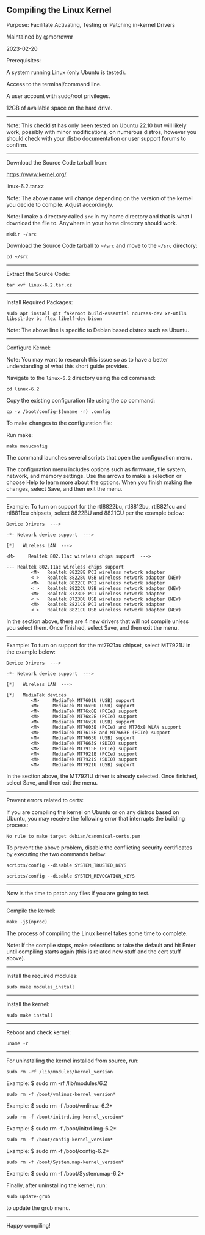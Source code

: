 ## Compiling the Linux Kernel

Purpose: Facilitate Activating, Testing or Patching in-kernel Drivers

Maintained by @morrownr

2023-02-20

Prerequisites:

A system running Linux (only Ubuntu is tested).

Access to the terminal/command line.

A user account with sudo/root privileges.

12GB of available space on the hard drive.

-----

Note: This checklist has only been tested on Ubuntu 22.10 but will likely work,
possibly with minor modifications, on numerous distros, however you should
check with your distro documentation or user support forums to confirm.

-----

Download the Source Code tarball from:

https://www.kernel.org/

linux-6.2.tar.xz

Note: The above name will change depending on the version of the kernel you
decide to compile. Adjust accordingly.

Note: I make a directory called `src` in my home directory and that is what I
download the file to. Anywhere in your home directory should work.

```
mkdir ~/src
```

Download the Source Code tarball to `~/src` and move to the `~/src` directory:

```
cd ~/src
```

-----

Extract the Source Code:

```
tar xvf linux-6.2.tar.xz
```

-----

Install Required Packages:

```
sudo apt install git fakeroot build-essential ncurses-dev xz-utils libssl-dev bc flex libelf-dev bison
```

Note: The above line is specific to Debian based distros such
as Ubuntu.

-----

Configure Kernel:

Note: You may want to research this issue so as to have a better understanding
of what this short guide provides.

Navigate to the `linux-6.2` directory using the cd command:

```
cd linux-6.2
```

Copy the existing configuration file using the cp command:

```
cp -v /boot/config-$(uname -r) .config
```

To make changes to the configuration file:

Run make:

```
make menuconfig
```

The command launches several scripts that open the configuration menu.

The configuration menu includes options such as firmware, file system, network,
and memory settings. Use the arrows to make a selection or choose Help to learn
more about the options. When you finish making the changes, select Save, and
then exit the menu.

-----

Example: To turn on support for the rtl8822bu, rtl8812bu, rtl8821cu and
rtl8811cu chipsets, select 8822BU and 8821CU per the example below:

```
Device Drivers  --->

-*- Network device support  --->

[*]   Wireless LAN  --->

<M>     Realtek 802.11ac wireless chips support  --->

--- Realtek 802.11ac wireless chips support
         <M>   Realtek 8822BE PCI wireless network adapter
         < >   Realtek 8822BU USB wireless network adapter (NEW)
         <M>   Realtek 8822CE PCI wireless network adapter
         < >   Realtek 8822CU USB wireless network adapter (NEW)
         <M>   Realtek 8723DE PCI wireless network adapter
         < >   Realtek 8723DU USB wireless network adapter (NEW)
         <M>   Realtek 8821CE PCI wireless network adapter
         < >   Realtek 8821CU USB wireless network adapter (NEW)
```

In the section above, there are 4 new drivers that will not compile unless you
select them. Once finished, select Save, and then exit the menu.

-----

Example: To turn on support for the mt7921au chipset, select MT7921U in the
example below:

```
Device Drivers  --->

-*- Network device support  --->

[*]   Wireless LAN  --->

[*]   MediaTek devices
         <M>     MediaTek MT7601U (USB) support
         <M>     MediaTek MT76x0U (USB) support
         <M>     MediaTek MT76x0E (PCIe) support
         <M>     MediaTek MT76x2E (PCIe) support
         <M>     MediaTek MT76x2U (USB) support
         <M>     MediaTek MT7603E (PCIe) and MT76x8 WLAN support
         <M>     MediaTek MT7615E and MT7663E (PCIe) support
         <M>     MediaTek MT7663U (USB) support
         <M>     MediaTek MT7663S (SDIO) support
         <M>     MediaTek MT7915E (PCIe) support
         <M>     MediaTek MT7921E (PCIe) support
         <M>     MediaTek MT7921S (SDIO) support
         <M>     MediaTek MT7921U (USB) support
```

In the section above, the MT7921U driver is already selected. Once finished,
select Save, and then exit the menu.

-----

Prevent errors related to certs:

If you are compiling the kernel on Ubuntu or on any distros based on Ubuntu,
you may receive the following error that interrupts the building process:

`No rule to make target debian/canonical-certs.pem`

To prevent the above problem, disable the conflicting security certificates
by executing the two commands below:

```
scripts/config --disable SYSTEM_TRUSTED_KEYS
```

```
scripts/config --disable SYSTEM_REVOCATION_KEYS
```

-----

Now is the time to patch any files if you are going to test.

-----

Compile the kernel:

```
make -j$(nproc)
```

The process of compiling the Linux kernel takes some time to complete.

Note: If the compile stops, make selections or take the default and
hit Enter until compiling starts again (this is related new stuff and
the cert stuff above).

---

Install the required modules:

```
sudo make modules_install
```

---

Install the kernel:

```
sudo make install
```

---

Reboot and check kernel:

```
uname -r
```

-----

For uninstalling the kernel installed from source, run:

```
sudo rm -rf /lib/modules/kernel_version
```
Example: $ sudo rm -rf /lib/modules/6.2

```
sudo rm -f /boot/vmlinuz-kernel_version*
```
Example: $ sudo rm -f /boot/vmlinuz-6.2*

```
sudo rm -f /boot/initrd.img-kernel_version*
```
Example: $ sudo rm -f /boot/initrd.img-6.2*

```
sudo rm -f /boot/config-kernel_version*
```
Example: $ sudo rm -f /boot/config-6.2*

```
sudo rm -f /boot/System.map-kernel_version*
```
Example: $ sudo rm -f /boot/System.map-6.2*

Finally, after uninstalling the kernel, run:

```
sudo update-grub
```

to update the grub menu.

-----

Happy compiling!

